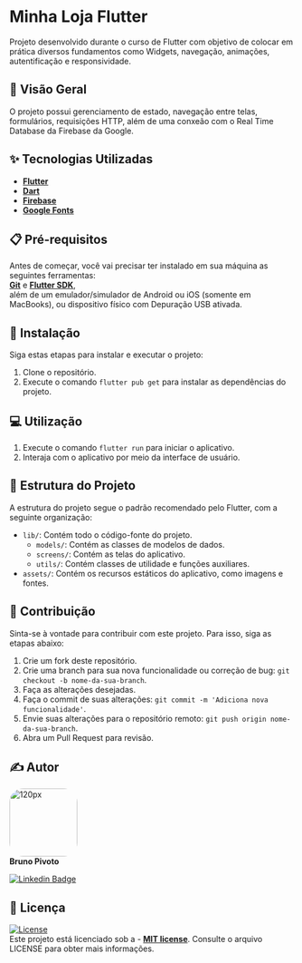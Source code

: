 # Minha Loja Flutter

Projeto desenvolvido durante o curso de Flutter com objetivo de colocar em prática diversos fundamentos como Widgets, navegação, animações, autentificação e responsividade.

## 🚀 Visão Geral

O projeto possui gerenciamento de estado, navegação entre telas, formulários, requisições HTTP, além de uma conxeão com o Real Time Database da Firebase da Google.

## ✨ Tecnologias Utilizadas

- **[Flutter](https://flutter.dev/)**
- **[Dart](https://dart.dev/)**
- **[Firebase](https://firebase.google.com/?hl=pt)**
- **[Google Fonts](https://fonts.google.com/)**

## 📋 Pré-requisitos

Antes de começar, você vai precisar ter instalado em sua máquina as seguintes ferramentas: <br>
**[Git](https://git-scm.com)** e **[Flutter SDK](https://docs.flutter.dev/get-started/install/windows)**,<br> além de um emulador/simulador de Android ou iOS (somente em MacBooks), ou dispositivo físico com Depuração USB ativada.<br> 

## 🔧 Instalação

Siga estas etapas para instalar e executar o projeto:

1. Clone o repositório.
2. Execute o comando `flutter pub get` para instalar as dependências do projeto.

## 💻 Utilização

1. Execute o comando `flutter run` para iniciar o aplicativo.
2. Interaja com o aplicativo por meio da interface de usuário.

## 📂 Estrutura do Projeto

A estrutura do projeto segue o padrão recomendado pelo Flutter, com a seguinte organização:

- `lib/`: Contém todo o código-fonte do projeto.
  - `models/`: Contém as classes de modelos de dados.
  - `screens/`: Contém as telas do aplicativo.
  - `utils/`: Contém classes de utilidade e funções auxiliares.
- `assets/`: Contém os recursos estáticos do aplicativo, como imagens e fontes.

## 🤝 Contribuição

Sinta-se à vontade para contribuir com este projeto. Para isso, siga as etapas abaixo:

1. Crie um fork deste repositório.
2. Crie uma branch para sua nova funcionalidade ou correção de bug: `git checkout -b nome-da-sua-branch`.
3. Faça as alterações desejadas.
4. Faça o commit de suas alterações: `git commit -m 'Adiciona nova funcionalidade'`.
5. Envie suas alterações para o repositório remoto: `git push origin nome-da-sua-branch`.
6. Abra um Pull Request para revisão.

## ✍️ Autor

<img style="border-radius: 20%;" src="https://avatars.githubusercontent.com/u/75286020?v=4" width="120px;" alt="120px"/><br>
**Bruno Pivoto**

[![Linkedin Badge](https://img.shields.io/badge/-BrunoPivoto-blue?style=flat-square&logo=Linkedin&logoColor=white&link=https://www.linkedin.com/in/bruno-pivoto-rangel)](https://www.linkedin.com/in/bruno-pivoto-rangel)


## 📄 Licença
[![License](https://img.shields.io/github/license/BrunoPivoto/Despesas-Pessoais-Flutter)](http://badges.mit-license.org)<br>
Este projeto está licenciado sob a - **[MIT license](https://choosealicense.com/licenses/mit/)**. Consulte o arquivo LICENSE para obter mais informações.
